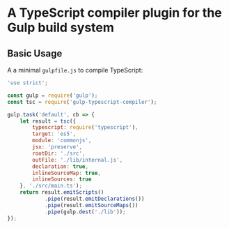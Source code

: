# A TypeScript compiler plugin for the Gulp build system

## Basic Usage

A a minimal `gulpfile.js` to compile TypeScript:

```javascript
'use strict';

const gulp = require('gulp');
const tsc = require('gulp-typescript-compiler');

gulp.task('default', cb => {
    let result = tsc({
        typescript: require('typescript'),
        target: 'es5',
        module: 'commonjs',
        jsx: 'preserve',
        rootDir: './src',
        outFile: './lib/internal.js',
        declaration: true,
        inlineSourceMap: true,
        inlineSources: true
    }, './src/main.ts');
    return result.emitScripts()
            .pipe(result.emitDeclarations())
            .pipe(result.emitSourceMaps())
            .pipe(gulp.dest('./lib'));
});
```

